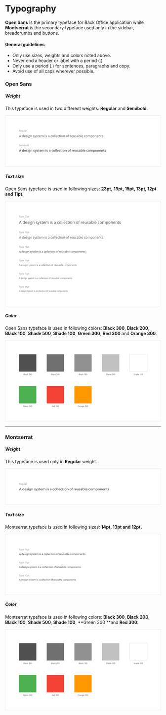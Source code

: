# Typography

**Open Sans** is the primary typeface for Back Office application while **Montserrat** is the secondary typeface used only in the sidebar, breadcrumbs and buttons.

#### General guidelines

* Only use sizes, weights and colors noted above.
* Never end a header or label with a period \(.\)
* Only use a period \(.\) for sentences, paragraphs and copy.
* Avoid use of all caps wherever possible.

### Open Sans

##### Weight

This typeface is used in two different weights: **Regular** and **Semibold**.

![](/assets/foundations/typography-open-sans-weight.png)

##### Text size

Open Sans typeface is used in following sizes: **23pt,** **19pt, 15pt, 13pt, 12pt **and** 11pt.**

![](/assets/foundations/typography-open-sans-text-size.png)

##### Color

Open Sans typeface is used in following colors: **Black 300**, **Black 200**, **Black 100**, **Shade 500**, **Shade 100**, **Green 300**, **Red 300** and **Orange 300**.

![](/assets/foundations/typography-color.png)

---

### Montserrat

##### Weight

This typeface is used only in **Regular** weight.

![](/assets/foundations/typography-montserrat-weight.png)

##### Text size

Montserrat typeface is used in following sizes: **14pt, 13pt **and** 12pt.**

![](/assets/foundations/typography-montserrat-text-size.png)

##### Color

Montserrat typeface is used in following colors: **Black 300**, **Black 200**, **Black 100**, **Shade 500**, **Shade 100**, **Green 300 **and **Red 300.**

![](/assets/foundations/typography-color.png)

